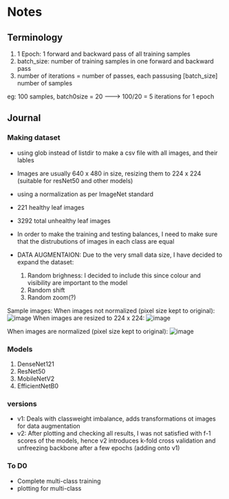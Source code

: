 # Notes

## Terminology

1. 1 Epoch: 1 forward and backward pass of all training samples 
2. batch_size: number of training samples in one forward and backward pass 
3. number of iterations = number of passes, each passusing [batch_size] number of samples 

eg: 100 samples, batch0size = 20 ---> 100/20 = 5 iterations for 1 epoch 

## Journal 
### Making dataset
- using glob instead of listdir to make a csv file with all images, and their lables 
- Images are usually 640 x 480 in size, resizing them to 224 x 224 (suitable for resNet50 and other models)
- using a normalization as per ImageNet standard
- 221 healthy leaf images 
- 3292 total unhealthy leaf images
- In order to make the training and testing balances, I need to make sure that the distrubutions of images in each class are equal

- DATA AUGMENTAION: Due to the very small data size, I have decided to expand the dataset:
    1. Random brighness: I decided to include this since colour and visibility are important to the model
    2. Random shift
    3. Random zoom(?)


Sample images:
When images not normalized (pixel size kept to original):
![image](https://github.com/user-attachments/assets/36773fa8-d8cc-4945-b743-781e71bd25fa)
When images are resized to 224 x 224:
![image](https://github.com/user-attachments/assets/7d6f051a-c7ea-4bd3-87c6-5cc2788f7467)

When images are normalized (pixel size kept to original):
![image](https://github.com/user-attachments/assets/3a28023a-9ad1-4e5f-9916-29ca70ccd2be)

### Models
1. DenseNet121
2. ResNet50
3. MobileNetV2
4. EfficientNetB0

### versions
- v1: Deals with classweight imbalance, adds transformations ot images for data augmentation
- v2: After plotting and checking all results, I was not satisfied with f-1 scores of the models, hence v2 introduces k-fold cross validation and unfreezing backbone after a few epochs (adding onto v1)
### To D0
- Complete multi-class training
- plotting for multi-class




